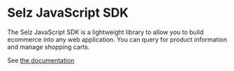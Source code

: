 # Selz JavaScript SDK

The Selz JavaScript SDK is a lightweight library to allow you to build ecommerce into any web application. You can query for product information and manage shopping carts.

See [the documentation](https://developer.selz.com/javascript-sdk)
